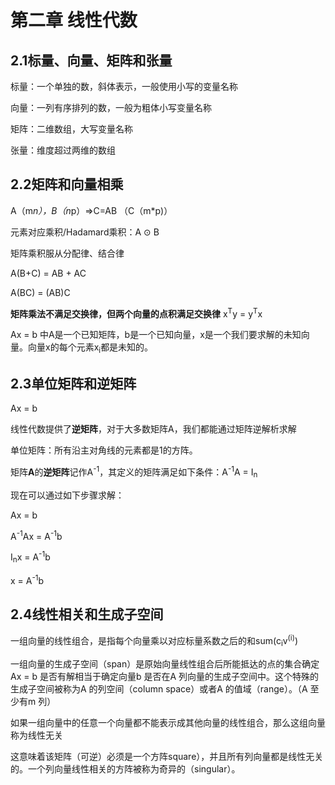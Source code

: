 # 第二章 线性代数
## 2.1标量、向量、矩阵和张量
标量：一个单独的数，斜体表示，一般使用小写的变量名称

向量：一列有序排列的数，一般为粗体小写变量名称

矩阵：二维数组，大写变量名称

张量：维度超过两维的数组

## 2.2矩阵和向量相乘
A（m*n），B（n*p）=>C=AB （C（m*p)）

元素对应乘积/Hadamard乘积：A ⊙ B

矩阵乘积服从分配律、结合律

A(B+C) = AB + AC

A(BC) = (AB)C

**矩阵乘法不满足交换律，但两个向量的点积满足交换律** x<sup>T</sup>y = y<sup>T</sup>x

Ax = b 中A是一个已知矩阵，b是一个已知向量，x是一个我们要求解的未知向量。向量x的每个元素x<sub>i</sub>都是未知的。

## 2.3单位矩阵和逆矩阵
Ax = b

线性代数提供了**逆矩阵**，对于大多数矩阵A，我们都能通过矩阵逆解析求解

单位矩阵：所有沿主对角线的元素都是1的方阵。

矩阵**A**的**逆矩阵**记作A<sup>-1</sup>，其定义的矩阵满足如下条件：A<sup>-1</sup>A = I<sub>n</sub>

现在可以通过如下步骤求解：

Ax = b

A<sup>-1</sup>Ax = A<sup>-1</sup>b

I<sub>n</sub>x = A<sup>-1</sup>b

x = A<sup>-1</sup>b

## 2.4线性相关和生成子空间

一组向量的线性组合，是指每个向量乘以对应标量系数之后的和sum(c<sub>i</sub>v<sup>(i)</sup>)

一组向量的生成子空间（span）是原始向量线性组合后所能抵达的点的集合确定Ax = b 是否有解相当于确定向量b 是否在A 列向量的生成子空间中。这个特殊的生成子空间被称为A 的列空间（column space）或者A 的值域（range）。（A 至少有m 列）

如果一组向量中的任意一个向量都不能表示成其他向量的线性组合，那么这组向量称为线性无关

这意味着该矩阵（可逆）必须是一个方阵square），并且所有列向量都是线性无关的。一个列向量线性相关的方阵被称为奇异的（singular）。
